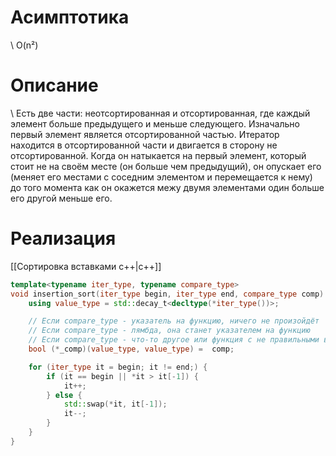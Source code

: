 # Асимптотика
\	O(n²)
# Описание
\	Есть две части: неотсортированная и отсортированная, где каждый элемент больше предыдущего и меньше следующего. Изначально первый элемент является отсортированной частью. Итератор находится в отсортированной части и двигается в сторону не отсортированной. Когда он натыкается на первый элемент, который стоит не на своём месте (он больше чем предыдущий), он опускает его (меняет его местами с соседним элементом и перемещается к нему) до того момента как он окажется межу двумя элементами один больше его другой меньше его.
# Реализация
[[Сортировка вставками c++|c++]]
```c++
template<typename iter_type, typename compare_type>
void insertion_sort(iter_type begin, iter_type end, compare_type comp) {
    using value_type = std::decay_t<decltype(*iter_type())>;

    // Если compare_type - указатель на функцию, ничего не произойдёт
    // Если compare_type - лямбда, она станет указателем на функцию
    // Если compare_type - что-то другое или функция с не правильными входными/выходными данными, будет ошибка
    bool (*_comp)(value_type, value_type) =  comp;

    for (iter_type it = begin; it != end;) {
        if (it == begin || *it > it[-1]) {
            it++;
        } else {
            std::swap(*it, it[-1]);
            it--;
        }
    }
}
```
